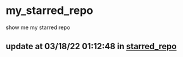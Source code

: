# my_starred_repo
show me my starred repo

update at 03/18/22 01:12:48 in [starred_repo](./index.html)
---

